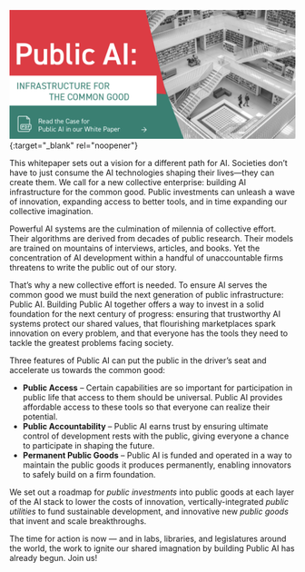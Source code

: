 
[![White Paper Available Now](../assets/whitepaper.png)](https://zenodo.org/records/13914560){:target="_blank" rel="noopener"}

This whitepaper sets out a vision for a different path for AI. Societies don’t have to just consume the AI technologies shaping their lives—they can create them. We call for a new collective enterprise: building AI infrastructure for the common good. Public investments can unleash a wave of innovation, expanding access to better tools, and in time expanding our collective imagination. 

Powerful AI systems are the culmination of milennia of collective effort. Their algorithms are derived from decades of public research. Their models are trained on mountains of interviews, articles, and books. Yet the concentration of AI development within a handful of unaccountable firms threatens to write the public out of our story.

That’s why a new collective effort is needed. To ensure AI serves the common good we must build the next generation of public infrastructure: Public AI.
Building Public AI together offers a way to invest in a solid foundation for the next century of progress: ensuring that trustworthy AI systems protect our shared values, that flourishing marketplaces spark innovation on every problem, and that everyone has the tools they need to tackle the greatest problems facing society.

Three features of Public AI can put the public in the driver’s seat and accelerate us towards the common good:

* **Public Access** – Certain capabilities are so important for participation in public life that access
to them should be universal. Public AI provides affordable access to these tools so that everyone can realize their potential.
* **Public Accountability** – Public AI earns trust by ensuring ultimate control of development rests with the public, giving everyone a chance to participate in shaping the future.
* **Permanent Public Goods** – Public AI is funded and operated in a way to maintain the public goods it produces permanently, enabling innovators to safely build on a firm foundation.

We set out a roadmap for _public investments_ into public goods at each layer of the AI stack to lower the costs of innovation, vertically-integrated _public utilities_ to fund sustainable development, and innovative new _public goods_ that invent and scale breakthroughs.

The time for action is now — and in labs, libraries, and legislatures around the world, the work to ignite our shared imagnation by building Public AI has already begun. Join us!
